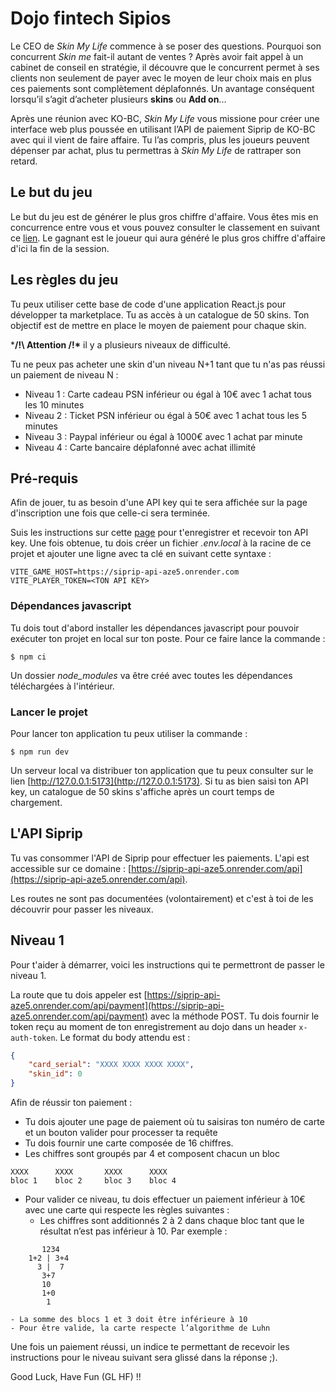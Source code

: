 # Dojo fintech Sipios

Le CEO de _Skin My Life_ commence à se poser des questions. Pourquoi son concurrent _Skin me_ fait-il autant de ventes ? Après avoir fait appel à un cabinet de conseil en stratégie, il découvre que le concurrent permet à ses clients non seulement de payer avec le moyen de leur choix mais en plus ces paiements sont complètement déplafonnés. Un avantage conséquent lorsqu’il s’agit d’acheter plusieurs **skins** ou **Add on**...

Après une réunion avec KO-BC, _Skin My Life_ vous missione pour créer une interface web plus poussée en utilisant l’API de paiement Siprip de KO-BC avec qui il vient de faire affaire. Tu l’as compris, plus les joueurs peuvent dépenser par achat, plus tu permettras à _Skin My Life_ de rattraper son retard.

## Le but du jeu

Le but du jeu est de générer le plus gros chiffre d'affaire.
Vous êtes mis en concurrence entre vous et vous pouvez consulter le classement en suivant ce [lien](https://siprip-web-6yw9.onrender.com/ranking?session=9).
Le gagnant est le joueur qui aura généré le plus gros chiffre d'affaire d'ici la fin de la session.

## Les règles du jeu

Tu peux utiliser cette base de code d'une application React.js pour développer ta marketplace. Tu as accès à un catalogue de 50 skins. Ton objectif est de mettre en place le moyen de paiement pour chaque skin.

***/!\ Attention /!\*** il y a plusieurs niveaux de difficulté.

Tu ne peux pas acheter une skin d'un niveau N+1 tant que tu n'as pas réussi un paiement de niveau N :
- Niveau 1 : Carte cadeau PSN inférieur ou égal à 10€ avec 1 achat tous les 10 minutes
- Niveau 2 : Ticket PSN inférieur ou égal à 50€  avec 1 achat tous les 5 minutes
- Niveau 3 : Paypal inférieur ou égal à 1000€ avec 1 achat par minute
- Niveau 4 : Carte bancaire déplafonné avec achat illimité

## Pré-requis

Afin de jouer, tu as besoin d'une API key qui te sera affichée sur la page d'inscription une fois que celle-ci sera terminée.

Suis les instructions sur cette [page](https://siprip-web-6yw9.onrender.com) pour t'enregistrer et recevoir ton API key.
Une fois obtenue, tu dois créer un fichier _.env.local_ à la racine de ce projet et ajouter une ligne avec ta clé en suivant cette syntaxe :
```
VITE_GAME_HOST=https://siprip-api-aze5.onrender.com
VITE_PLAYER_TOKEN=<TON API KEY>
```

### Dépendances javascript

Tu dois tout d'abord installer les dépendances javascript pour pouvoir exécuter ton projet en local sur ton poste.
Pour ce faire lance la commande :
```shell
$ npm ci
```

Un dossier _node_modules_ va être créé avec toutes les dépendances téléchargées à l'intérieur.

### Lancer le projet

Pour lancer ton application tu peux utiliser la commande :
```
$ npm run dev
````
Un serveur local va distribuer ton application que tu peux consulter sur le lien [http://127.0.0.1:5173](http://127.0.0.1:5173).
Si tu as bien saisi ton API key, un catalogue de 50 skins s'affiche après un court temps de chargement.

## L'API Siprip

Tu vas consommer l'API de Siprip pour effectuer les paiements.
L'api est accessible sur ce domaine : [https://siprip-api-aze5.onrender.com/api](https://siprip-api-aze5.onrender.com/api).

Les routes ne sont pas documentées (volontairement) et c'est à toi de les découvrir pour passer les niveaux.

## Niveau 1

Pour t'aider à démarrer, voici les instructions qui te permettront de passer le niveau 1.

La route que tu dois appeler est [https://siprip-api-aze5.onrender.com/api/payment](https://siprip-api-aze5.onrender.com/api/payment) avec la méthode POST.
Tu dois fournir le token reçu au moment de ton enregistrement au dojo dans un header `x-auth-token`.
Le format du body attendu est :
```json
{
	"card_serial": "XXXX XXXX XXXX XXXX",
	"skin_id": 0
}
```

Afin de réussir ton paiement :
- Tu dois ajouter une page de paiement où tu saisiras ton numéro de carte et un bouton valider pour processer ta requête
- Tu dois fournir une carte composée de 16 chiffres.
- Les chiffres sont groupés par 4 et composent chacun un bloc
```
XXXX      XXXX       XXXX      XXXX
bloc 1    bloc 2     bloc 3    bloc 4
````
- Pour valider ce niveau, tu dois effectuer un paiement inférieur à 10€ avec une carte qui respecte les règles suivantes :
    - Les chiffres sont additionnés 2 à 2 dans chaque bloc tant que le résultat n’est pas inférieur à 10.
    Par exemple : 
```
       1234
    1+2 | 3+4
      3 |  7
       3+7
       10
       1+0
        1
```
    - La somme des blocs 1 et 3 doit être inférieure à 10
    - Pour être valide, la carte respecte l’algorithme de Luhn

Une fois un paiement réussi, un indice te permettant de recevoir les instructions pour le niveau suivant sera glissé dans la réponse ;).

Good Luck, Have Fun (GL HF) !!
